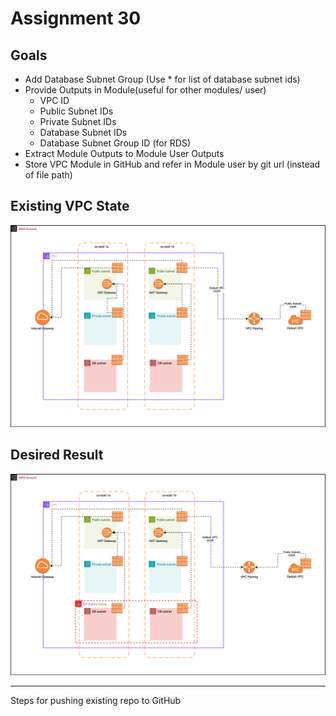 # Assignment 30

## Goals

- Add Database Subnet Group (Use \* for list of database subnet ids)
- Provide Outputs in Module(useful for other modules/ user)
  - VPC ID
  - Public Subnet IDs
  - Private Subnet IDs
  - Database Subnet IDs
  - Database Subnet Group ID (for RDS)
- Extract Module Outputs to Module User Outputs
- Store VPC Module in GitHub and refer in Module user by git url (instead of file path)

## Existing VPC State

![](../assignment-svgs/vpc-v3.drawio.svg)

## Desired Result

![](../assignment-svgs/vpc-v4.drawio.svg)

---

Steps for pushing existing repo to GitHub
